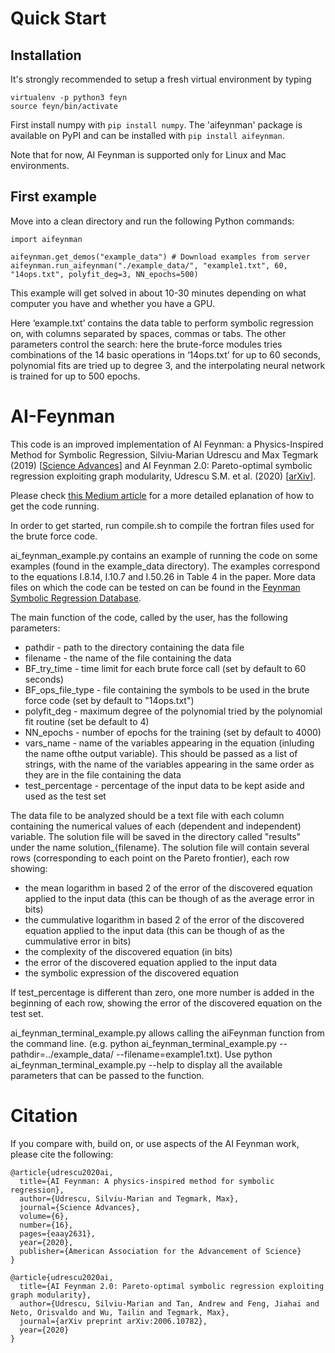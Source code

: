 # Quick Start
## Installation
It's strongly recommended to setup a fresh virtual environment by typing

    virtualenv -p python3 feyn
    source feyn/bin/activate
    
First install numpy with `pip install numpy`.
The 'aifeynman' package is available on PyPI and can be installed with `pip install aifeynman`.

Note that for now, AI Feynman is supported only for Linux and Mac environments.

## First example
Move into a clean directory and run the following Python commands:

    import aifeynman

    aifeynman.get_demos("example_data") # Download examples from server
    aifeynman.run_aifeynman("./example_data/", "example1.txt", 60, "14ops.txt", polyfit_deg=3, NN_epochs=500)
    
This example will get solved in about 10-30 minutes depending on what computer you have and whether you have a GPU.

Here ‘example.txt’ contains the data table to perform symbolic regression on, with columns separated by spaces, commas or tabs. The other parameters control the search: here the brute-force modules tries combinations of the 14 basic operations in ‘14ops.txt’ for up to 60 seconds, polynomial fits are tried up to degree 3, and the interpolating neural network is trained for up to 500 epochs.

# AI-Feynman

This code is an improved implementation of AI Feynman: a Physics-Inspired Method for Symbolic Regression, Silviu-Marian Udrescu and Max Tegmark (2019) [[Science Advances](https://advances.sciencemag.org/content/6/16/eaay2631/tab-pdf)] and AI Feynman 2.0: Pareto-optimal symbolic regression exploiting graph modularity, Udrescu S.M. et al. (2020) [[arXiv](https://arxiv.org/abs/2006.10782)].

Please check [this Medium article](https://towardsdatascience.com/ai-feynman-2-0-learning-regression-equations-from-data-3232151bd929) for a more detailed eplanation of how to get the code running.

In order to get started, run compile.sh to compile the fortran files used for the brute force code.

ai_feynman_example.py contains an example of running the code on some examples (found in the example_data directory). The examples correspond to the equations I.8.14, I.10.7 and I.50.26 in Table 4 in the paper. More data files on which the code can be tested on can be found in the [Feynman Symbolic Regression Database](https://space.mit.edu/home/tegmark/aifeynman.html). 

The main function of the code, called by the user, has the following parameters:

* pathdir - path to the directory containing the data file
* filename - the name of the file containing the data
* BF_try_time - time limit for each brute force call (set by default to 60 seconds)
* BF_ops_file_type - file containing the symbols to be used in the brute force code (set by default to "14ops.txt")
* polyfit_deg - maximum degree of the polynomial tried by the polynomial fit routine (set be default to 4)
* NN_epochs - number of epochs for the training (set by default to 4000)
* vars_name - name of the variables appearing in the equation (inluding the name ofthe output variable). This should be passed as a list of strings, with the name of the variables appearing in the same order as they are in the file containing the data
* test_percentage - percentage of the input data to be kept aside and used as the test set

The data file to be analyzed should be a text file with each column containing the numerical values of each (dependent and independent) variable. The solution file will be saved in the directory called "results" under the name solution_{filename}. The solution file will contain several rows (corresponding to each point on the Pareto frontier), each row showing: 

* the mean logarithm in based 2 of the error of the discovered equation applied to the input data (this can be though of as the average error in bits)
* the cummulative logarithm in based 2 of the error of the discovered equation applied to the input data (this can be though of as the cummulative error in bits)
* the complexity of the discovered equation (in bits)
* the error of the discovered equation applied to the input data
* the symbolic expression of the discovered equation

If test_percentage is different than zero, one more number is added in the beginning of each row, showing the error of the discovered equation on the test set.

ai_feynman_terminal_example.py allows calling the aiFeynman function from the command line. 
(e.g. python ai_feynman_terminal_example.py --pathdir=../example_data/ --filename=example1.txt). Use python ai_feynman_terminal_example.py --help to display all the available parameters that can be passed to the function.

# Citation

If you compare with, build on, or use aspects of the AI Feynman work, please cite the following:

```
@article{udrescu2020ai,
  title={AI Feynman: A physics-inspired method for symbolic regression},
  author={Udrescu, Silviu-Marian and Tegmark, Max},
  journal={Science Advances},
  volume={6},
  number={16},
  pages={eaay2631},
  year={2020},
  publisher={American Association for the Advancement of Science}
}
```

```
@article{udrescu2020ai,
  title={AI Feynman 2.0: Pareto-optimal symbolic regression exploiting graph modularity},
  author={Udrescu, Silviu-Marian and Tan, Andrew and Feng, Jiahai and Neto, Orisvaldo and Wu, Tailin and Tegmark, Max},
  journal={arXiv preprint arXiv:2006.10782},
  year={2020}
}
```
